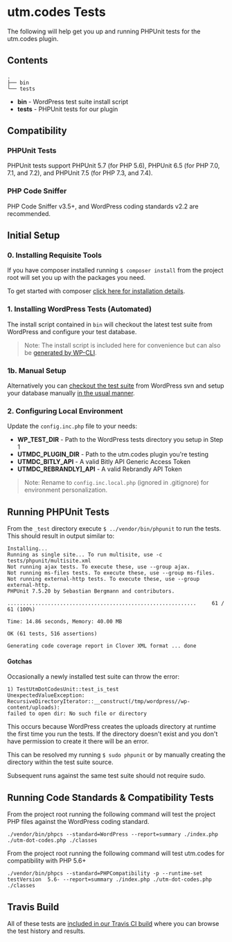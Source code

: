 # utm.codes Tests

The following will help get you up and running PHPUnit tests for the utm.codes plugin.

## Contents

```
.
├── bin
└── tests
```

- **bin** - WordPress test suite install script
- **tests** - PHPUnit tests for our plugin

## Compatibility

### PHPUnit Tests

PHPUnit tests support PHPUnit 5.7 (for PHP 5.6), PHPUnit 6.5 (for PHP 7.0, 7.1, and 7.2), and PHPUnit 7.5 (for PHP 7.3, and 7.4).

### PHP Code Sniffer

PHP Code Sniffer v3.5+, and WordPress coding standards v2.2 are recommended.

## Initial Setup

### 0. Installing Requisite Tools

If you have composer installed running `$ composer install` from the project root will set you up with the packages you need.

To get started with composer [click here for installation details](https://getcomposer.org/download/).

### 1. Installing WordPress Tests (Automated)

The install script contained in `bin` will checkout the latest test suite from WordPress and configure your test database.

> Note: The install script is included here for convenience but can also be [generated by WP-CLI](https://developer.wordpress.org/cli/commands/scaffold/plugin-tests/).

### 1b. Manual Setup

Alternatively you can [checkout the test suite](https://develop.svn.wordpress.org/trunk/) from WordPress svn and setup your database manually [in the usual manner](https://codex.wordpress.org/Installing_WordPress).

### 2. Configuring Local Environment

Update the `config.inc.php` file to your needs:

- **WP\_TEST\_DIR** - Path to the WordPress tests directory you setup in Step 1
- **UTMDC\_PLUGIN\_DIR** - Path to the utm.codes plugin you're testing
- **UTMDC\_BITLY\_API** - A valid Bitly API Generic Access Token
- **UTMDC\_REBRANDLY]_API** - A valid Rebrandly API Token

> Note: Rename to `config.inc.local.php` (ignored in .gitignore) for environment personalization.

## Running PHPUnit Tests

From the `_test` directory execute `$ ../vendor/bin/phpunit` to run the tests. This should result in output similar to:

```
Installing...
Running as single site... To run multisite, use -c tests/phpunit/multisite.xml
Not running ajax tests. To execute these, use --group ajax.
Not running ms-files tests. To execute these, use --group ms-files.
Not running external-http tests. To execute these, use --group external-http.
PHPUnit 7.5.20 by Sebastian Bergmann and contributors.

.............................................................     61 / 61 (100%)

Time: 14.86 seconds, Memory: 40.00 MB

OK (61 tests, 516 assertions)

Generating code coverage report in Clover XML format ... done
```

#### Gotchas

Occasionally a newly installed test suite can throw the error:

```
1) TestUtmDotCodesUnit::test_is_test
UnexpectedValueException: RecursiveDirectoryIterator::__construct(/tmp/wordpress//wp-content/uploads):
failed to open dir: No such file or directory
```

This occurs because WordPress creates the uploads directory at runtime the first time you run the tests. If the directory doesn't exist and you don't have permission to create it there will be an error.

This can be resolved my running `$ sudo phpunit` or by manually creating the directory within the test suite source.

Subsequent runs against the same test suite should not require sudo.

## Running Code Standards & Compatibility Tests

From the project root running the following command will test the project PHP files against the WordPress coding standard.

```
./vendor/bin/phpcs --standard=WordPress --report=summary ./index.php ./utm-dot-codes.php ./classes
```

From the project root running the following command will test utm.codes for compatibility with PHP 5.6+

```
./vendor/bin/phpcs --standard=PHPCompatibility -p --runtime-set testVersion  5.6- --report=summary ./index.php ./utm-dot-codes.php ./classes
```

## Travis Build

All of these tests are [included in our Travis CI build](https://travis-ci.org/asdfdotdev/utm.codes) where you can browse the test history and results.
